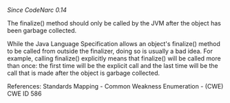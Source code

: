 
*Since CodeNarc 0.14*

The finalize() method should only be called by the JVM after the object has been garbage collected.

While the Java Language Specification allows an object's finalize() method to be called from outside the
finalizer, doing so is usually a bad idea. For example, calling finalize() explicitly means that finalize() will be
called more than once: the first time will be the explicit call and the last time will be the call that is made
after the object is garbage collected.

References: Standards Mapping - Common Weakness Enumeration - (CWE) CWE ID 586
